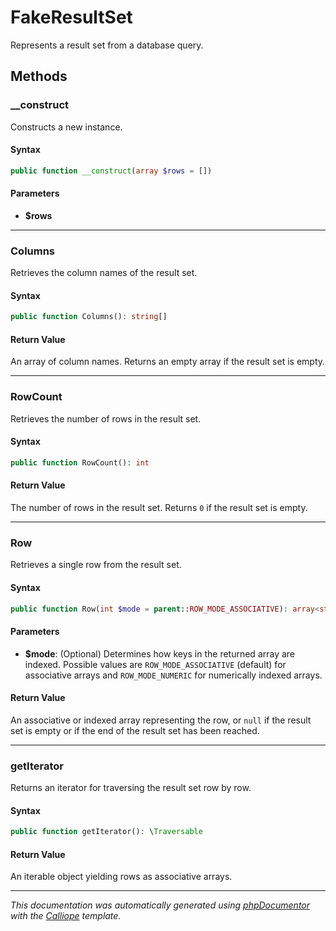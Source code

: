 # FakeResultSet

Represents a result set from a database query.

## Methods

### __construct

Constructs a new instance.

#### Syntax

```php
public function __construct(array $rows = [])
```

#### Parameters

- **$rows**

---

### Columns

Retrieves the column names of the result set.

#### Syntax

```php
public function Columns(): string[]
```

#### Return Value

An array of column names. Returns an empty array if the result set is empty.

---

### RowCount

Retrieves the number of rows in the result set.

#### Syntax

```php
public function RowCount(): int
```

#### Return Value

The number of rows in the result set. Returns `0` if the result set is empty.

---

### Row

Retrieves a single row from the result set.

#### Syntax

```php
public function Row(int $mode = parent::ROW_MODE_ASSOCIATIVE): array<string,mixed>|array<int,mixed>|null
```

#### Parameters

- **$mode**: (Optional) Determines how keys in the returned array are indexed. Possible values are `ROW_MODE_ASSOCIATIVE` (default) for associative arrays and `ROW_MODE_NUMERIC` for numerically indexed arrays.

#### Return Value

An associative or indexed array representing the row, or `null` if the result set is empty or if the end of the result set has been reached.

---

### getIterator

Returns an iterator for traversing the result set row by row.

#### Syntax

```php
public function getIterator(): \Traversable
```

#### Return Value

An iterable object yielding rows as associative arrays.

---

*This documentation was automatically generated using [phpDocumentor](http://www.phpdoc.org/) with the [Calliope](https://github.com/DaphneWebFramework/Calliope) template.*

